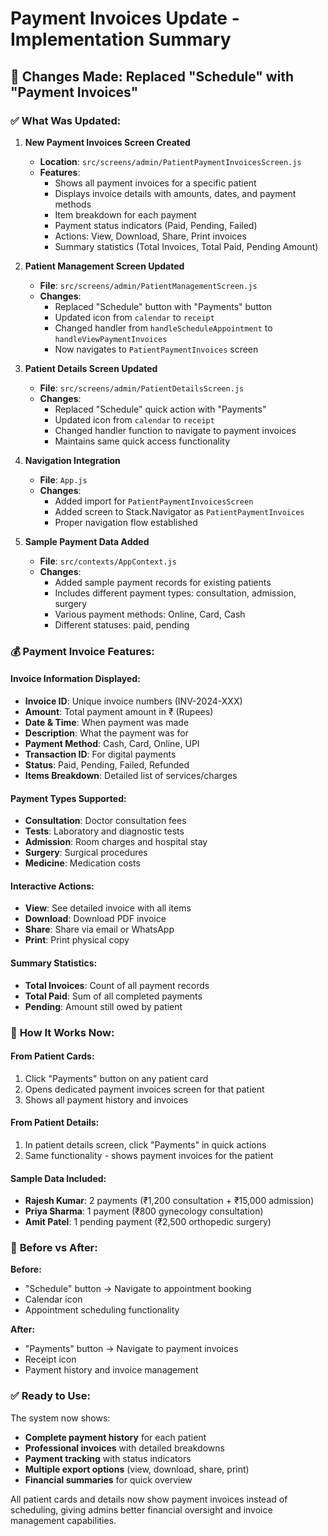 # Payment Invoices Update - Implementation Summary

## 🔄 **Changes Made: Replaced "Schedule" with "Payment Invoices"**

### ✅ **What Was Updated:**

1. **New Payment Invoices Screen Created**
   - **Location**: `src/screens/admin/PatientPaymentInvoicesScreen.js`
   - **Features**:
     - Shows all payment invoices for a specific patient
     - Displays invoice details with amounts, dates, and payment methods
     - Item breakdown for each payment
     - Payment status indicators (Paid, Pending, Failed)
     - Actions: View, Download, Share, Print invoices
     - Summary statistics (Total Invoices, Total Paid, Pending Amount)

2. **Patient Management Screen Updated**
   - **File**: `src/screens/admin/PatientManagementScreen.js`
   - **Changes**:
     - Replaced "Schedule" button with "Payments" button
     - Updated icon from `calendar` to `receipt`
     - Changed handler from `handleScheduleAppointment` to `handleViewPaymentInvoices`
     - Now navigates to `PatientPaymentInvoices` screen

3. **Patient Details Screen Updated**
   - **File**: `src/screens/admin/PatientDetailsScreen.js`
   - **Changes**:
     - Replaced "Schedule" quick action with "Payments"
     - Updated icon from `calendar` to `receipt`
     - Changed handler function to navigate to payment invoices
     - Maintains same quick access functionality

4. **Navigation Integration**
   - **File**: `App.js`
   - **Changes**:
     - Added import for `PatientPaymentInvoicesScreen`
     - Added screen to Stack.Navigator as `PatientPaymentInvoices`
     - Proper navigation flow established

5. **Sample Payment Data Added**
   - **File**: `src/contexts/AppContext.js`
   - **Changes**:
     - Added sample payment records for existing patients
     - Includes different payment types: consultation, admission, surgery
     - Various payment methods: Online, Card, Cash
     - Different statuses: paid, pending

### 💰 **Payment Invoice Features:**

#### **Invoice Information Displayed:**
- **Invoice ID**: Unique invoice numbers (INV-2024-XXX)
- **Amount**: Total payment amount in ₹ (Rupees)
- **Date & Time**: When payment was made
- **Description**: What the payment was for
- **Payment Method**: Cash, Card, Online, UPI
- **Transaction ID**: For digital payments
- **Status**: Paid, Pending, Failed, Refunded
- **Items Breakdown**: Detailed list of services/charges

#### **Payment Types Supported:**
- **Consultation**: Doctor consultation fees
- **Tests**: Laboratory and diagnostic tests
- **Admission**: Room charges and hospital stay
- **Surgery**: Surgical procedures
- **Medicine**: Medication costs

#### **Interactive Actions:**
- **View**: See detailed invoice with all items
- **Download**: Download PDF invoice
- **Share**: Share via email or WhatsApp
- **Print**: Print physical copy

#### **Summary Statistics:**
- **Total Invoices**: Count of all payment records
- **Total Paid**: Sum of all completed payments
- **Pending**: Amount still owed by patient

### 🎯 **How It Works Now:**

#### **From Patient Cards:**
1. Click "Payments" button on any patient card
2. Opens dedicated payment invoices screen for that patient
3. Shows all payment history and invoices

#### **From Patient Details:**
1. In patient details screen, click "Payments" in quick actions
2. Same functionality - shows payment invoices for the patient

#### **Sample Data Included:**
- **Rajesh Kumar**: 2 payments (₹1,200 consultation + ₹15,000 admission)
- **Priya Sharma**: 1 payment (₹800 gynecology consultation)
- **Amit Patel**: 1 pending payment (₹2,500 orthopedic surgery)

### 🔄 **Before vs After:**

**Before:**
- "Schedule" button → Navigate to appointment booking
- Calendar icon
- Appointment scheduling functionality

**After:**
- "Payments" button → Navigate to payment invoices
- Receipt icon  
- Payment history and invoice management

### ✅ **Ready to Use:**

The system now shows:
- **Complete payment history** for each patient
- **Professional invoices** with detailed breakdowns
- **Payment tracking** with status indicators
- **Multiple export options** (view, download, share, print)
- **Financial summaries** for quick overview

All patient cards and details now show payment invoices instead of scheduling, giving admins better financial oversight and invoice management capabilities.